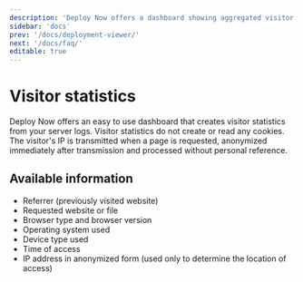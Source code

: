 ```yaml
---
description: 'Deploy Now offers a dashboard showing aggregated visitor statistics based on server logs.'
sidebar: 'docs'
prev: '/docs/deployment-viewer/'
next: '/docs/faq/'
editable: true
---
```


# Visitor statistics

Deploy Now offers an easy to use dashboard that creates visitor statistics from your server logs. Visitor statistics do not create or read any cookies. The visitor's IP is transmitted when a page is requested, anonymized immediately after transmission and processed without personal reference.

## Available information

- Referrer (previously visited website)
- Requested website or file
- Browser type and browser version
- Operating system used
- Device type used
- Time of access
- IP address in anonymized form (used only to determine the location of access)
